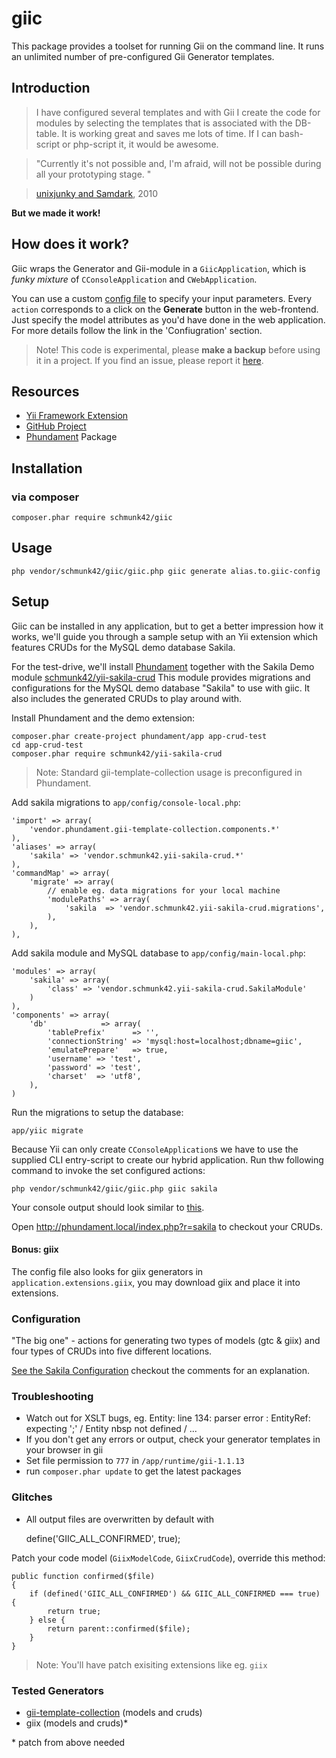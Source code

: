giic
====

This package provides a toolset for running Gii on the command line. It runs an unlimited number of pre-configured Gii Generator templates.

Introduction
------------

> I have configured several templates and with Gii I create the code for modules by selecting the templates 
> that is associated with the DB-table. It is working great and saves me lots of time. If I can bash-script or 
> php-script it, it would be awesome.

> "Currently it's not possible and, I'm afraid, will not be possible during all your prototyping stage. "

> [unixjunky and Samdark](http://www.yiiframework.com/forum/index.php/topic/11146-gii-functionality-from-command-line/page__view__findpost__p__54687), 2010

**But we made it work!**

How does it work?
-----------------

Giic wraps the Generator and Gii-module in a `GiicApplication`, which is *funky mixture* of `CConsoleApplication` 
and `CWebApplication`.

You can use a custom [config file](https://github.com/schmunk42/yii-sakila-crud/blob/master/giic-config.php) to specify 
your input parameters. Every `action` corresponds to a click on the **Generate** button in the web-frontend. Just specify the model attributes as you'd have done in the web application. For more details follow the link in the 'Confiugration' section.

> Note! This code is experimental, please **make a backup** before using it in a project. If you find an issue, please report it [here](https://github.com/schmunk42/giic/issues).

Resources
---------

* [Yii Framework Extension](http://www.yiiframework.com/extension/giic)
* [GitHub Project](https://github.com/schmunk42/giic)
* [Phundament](http://phundament.com) Package

Installation
------------

### via composer

    composer.phar require schmunk42/giic

Usage
-----

    php vendor/schmunk42/giic/giic.php giic generate alias.to.giic-config

Setup
-----

Giic can be installed in any application, but to get a better impression how it works, we'll guide you through a sample
setup with an Yii extension which features CRUDs for the MySQL demo database Sakila.

For the test-drive, we'll install [Phundament](http://phundament.com) together with the Sakila Demo module  [schmunk42/yii-sakila-crud](https://github.com/schmunk42/yii-sakila-crud) 
This module provides migrations and configurations for the MySQL demo database "Sakila" to use with giic.
It also includes the generated CRUDs to play around with.

Install Phundament and the demo extension:

    composer.phar create-project phundament/app app-crud-test
    cd app-crud-test
    composer.phar require schmunk42/yii-sakila-crud

> Note: Standard gii-template-collection usage is preconfigured in Phundament.

Add sakila migrations to `app/config/console-local.php`:

    'import' => array(
        'vendor.phundament.gii-template-collection.components.*'
    ),
    'aliases' => array(
        'sakila' => 'vendor.schmunk42.yii-sakila-crud.*'
    ),    
    'commandMap' => array(
        'migrate' => array(
            // enable eg. data migrations for your local machine
            'modulePaths' => array(
                'sakila  => 'vendor.schmunk42.yii-sakila-crud.migrations',
            ),
        ),
    ),
    

Add sakila module and MySQL database to `app/config/main-local.php`:

    'modules' => array(
        'sakila' => array(
            'class' => 'vendor.schmunk42.yii-sakila-crud.SakilaModule'
        )
    ),
    'components' => array(
        'db'            => array(
            'tablePrefix'      => '',
            'connectionString' => 'mysql:host=localhost;dbname=giic',
            'emulatePrepare'   => true,
            'username' => 'test',
            'password' => 'test',
            'charset'  => 'utf8',
        ),
    )

Run the migrations to setup the database:

    app/yiic migrate

Because Yii can only create `CConsoleApplication`s we have to use the supplied CLI entry-script to create our hybrid application.
Run thw following command to invoke the set configured actions:

    php vendor/schmunk42/giic/giic.php giic sakila

Your console output should look similar to [this](https://gist.github.com/schmunk42/6124928).

Open http://phundament.local/index.php?r=sakila to checkout your CRUDs.

#### Bonus: giix

The config file also looks for giix generators in `application.extensions.giix`, you may download giix and place
it into extensions.



### Configuration

"The big one" - actions for generating two types of models (gtc & giix) and four types of CRUDs into five different locations.

[See the Sakila Configuration](https://github.com/schmunk42/yii-sakila-crud/blob/master/giic-config.php) checkout the comments 
for an explanation.



### Troubleshooting

* Watch out for XSLT bugs, eg.  Entity: line 134: parser error : EntityRef: expecting ';' / Entity nbsp not defined / ...
* If you don't get any errors or output, check your generator templates in your browser in gii
* Set file permission to `777` in `/app/runtime/gii-1.1.13`
* run `composer.phar update` to get the latest packages

### Glitches

* All output files are overwritten by default with

    define('GIIC_ALL_CONFIRMED', true);

Patch your code model (`GiixModelCode`, `GiixCrudCode`), override this method:

    public function confirmed($file)
    {
        if (defined('GIIC_ALL_CONFIRMED') && GIIC_ALL_CONFIRMED === true) {
            return true;
        } else {
            return parent::confirmed($file);
        }
    }

>Note: You'll have patch exisiting extensions like eg. `giix`

### Tested Generators

* [gii-template-collection](https://github.com/schmunk42/gii-template-collection) (models and cruds)
* giix (models and cruds)*

\* patch from above needed

